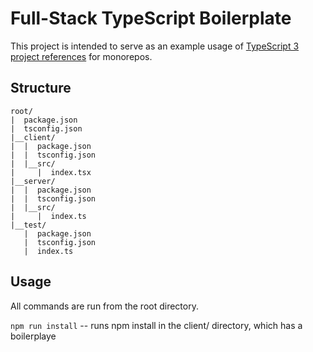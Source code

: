 # Full-Stack TypeScript Boilerplate

This project is intended to serve as an example usage of [TypeScript 3 project references](https://www.typescriptlang.org/docs/handbook/project-references.html) for monorepos.

## Structure

```
root/
|  package.json
|  tsconfig.json
|__client/
|  |  package.json
|  |  tsconfig.json
|  |__src/
|     |  index.tsx
|__server/
|  |  package.json
|  |  tsconfig.json
|  |__src/
|     |  index.ts
|__test/
   |  package.json
   |  tsconfig.json
   |  index.ts
```

## Usage

All commands are run from the root directory.

  `npm run install` -- runs npm install in the client/ directory, which has a boilerplaye 